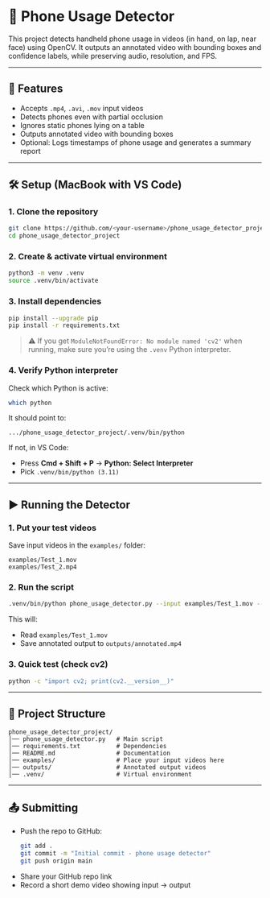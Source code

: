 # 📱 Phone Usage Detector  

This project detects handheld phone usage in videos (in hand, on lap, near face) using OpenCV. It outputs an annotated video with bounding boxes and confidence labels, while preserving audio, resolution, and FPS.  

---

## 🚀 Features
- Accepts `.mp4`, `.avi`, `.mov` input videos  
- Detects phones even with partial occlusion  
- Ignores static phones lying on a table  
- Outputs annotated video with bounding boxes  
- Optional: Logs timestamps of phone usage and generates a summary report  

---

## 🛠️ Setup (MacBook with VS Code)

### 1. Clone the repository
```bash
git clone https://github.com/<your-username>/phone_usage_detector_project.git
cd phone_usage_detector_project
```

### 2. Create & activate virtual environment
```bash
python3 -m venv .venv
source .venv/bin/activate
```

### 3. Install dependencies
```bash
pip install --upgrade pip
pip install -r requirements.txt
```

> ⚠️ If you get `ModuleNotFoundError: No module named 'cv2'` when running, make sure you’re using the `.venv` Python interpreter.  

### 4. Verify Python interpreter
Check which Python is active:
```bash
which python
```
It should point to:
```
.../phone_usage_detector_project/.venv/bin/python
```

If not, in VS Code:  
- Press **Cmd + Shift + P** → **Python: Select Interpreter**  
- Pick `.venv/bin/python (3.11)`  

---

## ▶️ Running the Detector

### 1. Put your test videos  
Save input videos in the `examples/` folder:  
```
examples/Test_1.mov
examples/Test_2.mp4
```

### 2. Run the script
```bash
.venv/bin/python phone_usage_detector.py --input examples/Test_1.mov --output outputs/annotated.mp4
```

This will:
- Read `examples/Test_1.mov`  
- Save annotated output to `outputs/annotated.mp4`  

### 3. Quick test (check cv2)
```bash
python -c "import cv2; print(cv2.__version__)"
```

---

## 📂 Project Structure
```
phone_usage_detector_project/
│── phone_usage_detector.py   # Main script
│── requirements.txt          # Dependencies
│── README.md                 # Documentation
│── examples/                 # Place your input videos here
│── outputs/                  # Annotated output videos
│── .venv/                    # Virtual environment
```

---

## 📤 Submitting
- Push the repo to GitHub:  
  ```bash
  git add .
  git commit -m "Initial commit - phone usage detector"
  git push origin main
  ```
- Share your GitHub repo link  
- Record a short demo video showing input → output  
